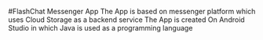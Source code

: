 #FlashChat Messenger App
The App is based on messenger platform which uses Cloud Storage as a backend service 
The App is created On Android Studio in which Java is used as a programming language
